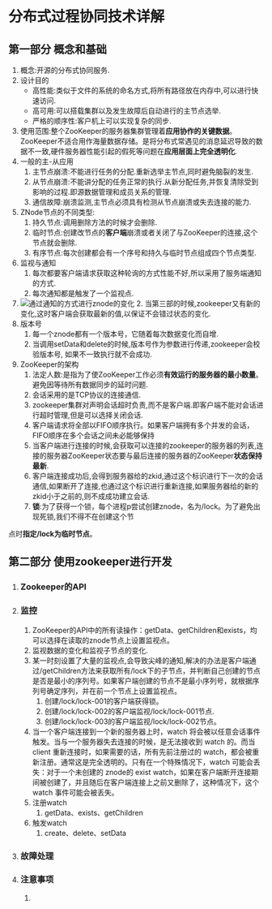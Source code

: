 # 分布式过程协同技术详解

## 第一部分 概念和基础

1. 概念:开源的分布式协同服务.
2. 设计目的
   - 高性能:类似于文件的系统的命名方式,将所有路径放在内存中,可以进行快速访问.
   - 高可用:可以搭载集群以及发生故障后自动进行的主节点选举.
   - 严格的顺序性:客户机上可以实现复杂的同步.
3. 使用范围:整个ZooKeeper的服务器集群管理着**应用协作的关键数据**。ZooKeeper不适合⽤作海量数据存储。是将分布式常遇见的消息延迟导致的数据不一致,硬件服务器性能引起的假死等问题在**应用层面上完全透明化**.
4. 一般的主-从应用
   1. 主节点崩溃:不能进行任务的分配.重新选举主节点,同时避免脑裂的发生.
   2. 从节点崩溃:不能讲分配的任务正常的执行.从新分配任务,并恢复清除受到影响的过程.即源数据管理和成员关系的管理.
   3. 通信故障:崩溃监测,主节点必须具有检测从节点崩溃或失去连接的能力.
5. ZNode节点的不同类型:
   1. 持久节点:调用删除方法的时候才会删除.
   2. 临时节点:创建改节点的**客户端**崩溃或者关闭了与ZooKeeper的连接,这个节点就会删除.
   3. 有序节点:每次创建都会有一个序号和持久与临时节点组成四个节点类型.
6. 监视与通知
   1. 每次都要客户端请求获取这种轮询的方式性能不好,所以采用了服务端通知的方式.
   2. 每次通知都是触发了一个监视点.
1. ![通过通知的方式进行znode的变化](D:\develop\GitHub\project\outstanding\typora\picture\zookeeper\通过通知的方式进行znode的变化.png)
      2. 当第三部的时候,zookeeper又有新的变化,这时客户端会获取最新的值,以保证不会错过状态的变化.
7. 版本号
   1. 每⼀个znode都有⼀个版本号，它随着每次数据变化⽽⾃增.
   2. 当调用setData和delete的时候,版本号作为参数进行传递,zookeeper会校验版本号, 如果不一致执行就不会成功.
8. ZooKeeper的架构
   1. 法定人数:是指为了使ZooKeeper⼯作必须**有效运⾏的服务器的最⼩数量**。避免因等待所有数据同步的延时问题.
   2. 会话采用的是TCP协议的连接通信.
   3. zookeeper集群对声明会话超时负责,而不是客户端.即客户端不能对会话进行超时管理,但是可以选择关闭会话.
   4. 客户端请求将全部以FIFO顺序执⾏。如果客户端拥有多个并发的会话，FIFO顺序在多个会话之间未必能够保持
   5. 当客户端进行连接的时候,会获取可以连接的zookeeper的服务器的列表,连接的服务器ZooKeeper状态要与最后连接的服务器的ZooKeeper**状态保持最新**.
   6. 客户端连接成功后,会得到服务器给的zkid,通过这个标识进行下一次的会话通信,如果断开了连接,也通过这个标识进行重新连接,如果服务器给的新的zkid小于之前的,则不成成功建立会话.
   7. **锁**:为了获得⼀个锁，每个进程p尝试创建znode，名为/lock。为了避免出现死锁,我们不得不在创建这个节
   

点时**指定/lock为临时节点**。
## 第二部分 使用zookeeper进行开发

1. ### Zookeeper的API

2. ### 监控

   1. ZooKeeper的API中的所有读操作：getData、getChildren和exists，均可以选择在读取的znode节点上设置监视点。
   2. 监视数据的变化和监视子节点的变化.
   3. 某一时刻设置了大量的监视点,会导致尖峰的通知,解决的办法是客户端通过/getChildren方法来获取所有/lock下的⼦节点，并判断⾃⼰创建的节点是否是最⼩的序列号。如果客户端创建的节点不是最⼩序列号，就根据序列号确定序列，并在前⼀个节点上设置监视点。
      1. 创建/lock/lock-001的客户端获得锁。
      2. 创建/lock/lock-002的客户端监视/lock/lock-001节点.
      3. 创建/lock/lock-003的客户端监视/lock/lock-002节点。
   4. 当一个客户端连接到一个新的服务器上时，watch 将会被以任意会话事件触发。当与一个服务器失去连接的时候，是无法接收到 watch 的。而当 client 重新连接时，如果需要的话，所有先前注册过的 watch，都会被重新注册。通常这是完全透明的。只有在一个特殊情况下，watch 可能会丢失：对于一个未创建的 znode的 exist watch，如果在客户端断开连接期间被创建了，并且随后在客户端连接上之前又删除了，这种情况下，这个 watch 事件可能会被丢失。
   5. 注册watch
      1. getData、exists、getChildren
   6. 触发watch
      1. create、delete、setData

3. ### 故障处理

4. ### 注意事项

   1. 